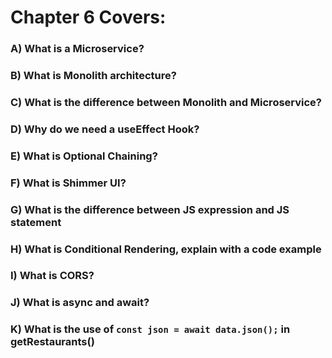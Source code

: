 # Chapter 6 Covers:

### A) What is a Microservice?
### B) What is Monolith architecture?
### C) What is the difference between Monolith and Microservice?
### D) Why do we need a useEffect Hook?
### E) What is Optional Chaining?
### F) What is Shimmer UI?
### G) What is the difference between JS expression and JS statement
### H) What is Conditional Rendering, explain with a code example
### I) What is CORS?
### J) What is async and await?
### K) What is the use of `const json = await data.json();` in getRestaurants()